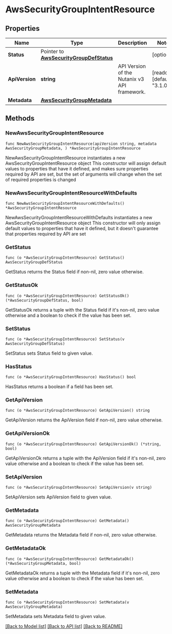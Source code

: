 # AwsSecurityGroupIntentResource

## Properties

Name | Type | Description | Notes
------------ | ------------- | ------------- | -------------
**Status** | Pointer to [**AwsSecurityGroupDefStatus**](AwsSecurityGroupDefStatus.md) |  | [optional] 
**ApiVersion** | **string** | API Version of the Nutanix v3 API framework. | [readonly] [default to "3.1.0"]
**Metadata** | [**AwsSecurityGroupMetadata**](AwsSecurityGroupMetadata.md) |  | 

## Methods

### NewAwsSecurityGroupIntentResource

`func NewAwsSecurityGroupIntentResource(apiVersion string, metadata AwsSecurityGroupMetadata, ) *AwsSecurityGroupIntentResource`

NewAwsSecurityGroupIntentResource instantiates a new AwsSecurityGroupIntentResource object
This constructor will assign default values to properties that have it defined,
and makes sure properties required by API are set, but the set of arguments
will change when the set of required properties is changed

### NewAwsSecurityGroupIntentResourceWithDefaults

`func NewAwsSecurityGroupIntentResourceWithDefaults() *AwsSecurityGroupIntentResource`

NewAwsSecurityGroupIntentResourceWithDefaults instantiates a new AwsSecurityGroupIntentResource object
This constructor will only assign default values to properties that have it defined,
but it doesn't guarantee that properties required by API are set

### GetStatus

`func (o *AwsSecurityGroupIntentResource) GetStatus() AwsSecurityGroupDefStatus`

GetStatus returns the Status field if non-nil, zero value otherwise.

### GetStatusOk

`func (o *AwsSecurityGroupIntentResource) GetStatusOk() (*AwsSecurityGroupDefStatus, bool)`

GetStatusOk returns a tuple with the Status field if it's non-nil, zero value otherwise
and a boolean to check if the value has been set.

### SetStatus

`func (o *AwsSecurityGroupIntentResource) SetStatus(v AwsSecurityGroupDefStatus)`

SetStatus sets Status field to given value.

### HasStatus

`func (o *AwsSecurityGroupIntentResource) HasStatus() bool`

HasStatus returns a boolean if a field has been set.

### GetApiVersion

`func (o *AwsSecurityGroupIntentResource) GetApiVersion() string`

GetApiVersion returns the ApiVersion field if non-nil, zero value otherwise.

### GetApiVersionOk

`func (o *AwsSecurityGroupIntentResource) GetApiVersionOk() (*string, bool)`

GetApiVersionOk returns a tuple with the ApiVersion field if it's non-nil, zero value otherwise
and a boolean to check if the value has been set.

### SetApiVersion

`func (o *AwsSecurityGroupIntentResource) SetApiVersion(v string)`

SetApiVersion sets ApiVersion field to given value.


### GetMetadata

`func (o *AwsSecurityGroupIntentResource) GetMetadata() AwsSecurityGroupMetadata`

GetMetadata returns the Metadata field if non-nil, zero value otherwise.

### GetMetadataOk

`func (o *AwsSecurityGroupIntentResource) GetMetadataOk() (*AwsSecurityGroupMetadata, bool)`

GetMetadataOk returns a tuple with the Metadata field if it's non-nil, zero value otherwise
and a boolean to check if the value has been set.

### SetMetadata

`func (o *AwsSecurityGroupIntentResource) SetMetadata(v AwsSecurityGroupMetadata)`

SetMetadata sets Metadata field to given value.



[[Back to Model list]](../README.md#documentation-for-models) [[Back to API list]](../README.md#documentation-for-api-endpoints) [[Back to README]](../README.md)


